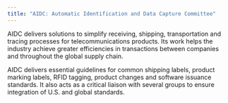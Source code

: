 ```yaml
---
title: "AIDC: Automatic Identification and Data Capture Committee"
---
```


AIDC delivers solutions to simplify receiving, shipping, transportation and tracing processes for telecommunications products. Its work helps the industry achieve greater efficiencies in transactions between companies and throughout the global supply chain.

AIDC delivers essential guidelines for common shipping labels, product marking labels, RFID tagging, product changes and software issuance standards. It also acts as a critical liaison with several groups to ensure integration of U.S. and global standards.

